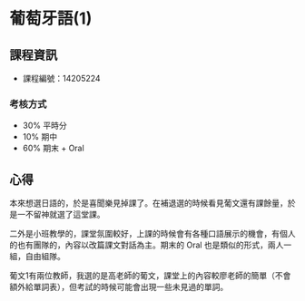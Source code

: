 # 葡萄牙語(1)



## 課程資訊

* 課程編號：14205224

### 考核方式

* 30% 平時分
* 10% 期中
* 60% 期末 + Oral

## 心得

本來想選日語的，於是喜聞樂見掉課了。在補退選的時候看見葡文還有課餘量，於是一不留神就選了這堂課。

二外是小班教學的，課堂氛圍較好，上課的時候會有各種口語展示的機會，有個人的也有團隊的，內容以改篇課文對話為主。期末的 Oral 也是類似的形式，兩人一組，自由組隊。

葡文1有兩位教師，我選的是高老師的葡文，課堂上的內容較廖老師的簡單（不會額外給單詞表），但考試的時候可能會出現一些未見過的單詞。
